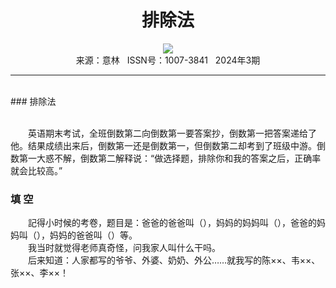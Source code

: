# <center>排除法</center>

<div align=center><img src="https://raw.githubusercontent.com/leaguecn/magazines/main/img_authors/%d7%f7%d5%df%a3%ba.jpg"></div>

<center>来源：意林   ISSN号：1007-3841   2024年3期</center>

* * *

<br>### 排除法

  
<br>　　英语期末考试，全班倒数第二向倒数第一要答案抄，倒数第一把答案递给了他。结果成绩出来后，倒数第一还是倒数第一，但倒数第二却考到了班级中游。倒数第一大惑不解，倒数第二解释说：“做选择题，排除你和我的答案之后，正确率就会比较高。”

### 填 空

  
　　記得小时候的考卷，题目是：爸爸的爸爸叫（），妈妈的妈妈叫（），爸爸的妈妈叫（），妈妈的爸爸叫（）等。  
　　我当时就觉得老师真奇怪，问我家人叫什么干吗。  
　　后来知道：人家都写的爷爷、外婆、奶奶、外公……就我写的陈××、韦××、张××、李××！
